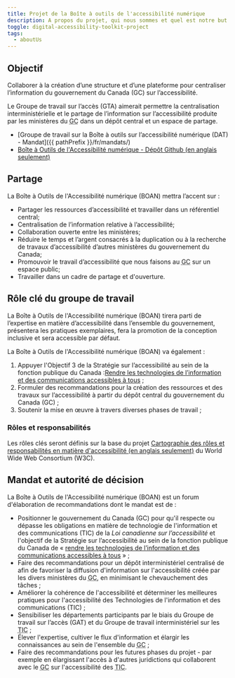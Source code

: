 ```yaml
---
title: Projet de la Boîte à outils de l'accessibilité numérique
description: A propos du projet, qui nous sommes et quel est notre but.
toggle: digital-accessibility-toolkit-project
tags:
  - aboutUs
---
```


## Objectif

Collaborer à la création d’une structure et d’une plateforme pour centraliser l’information du gouvernement du Canada (<abbr>GC</abbr>) sur l’accessibilité.

Le Groupe de travail sur l’accès (<abbr>GTA</abbr>) aimerait permettre la centralisation interministérielle et le partage de l’information sur l’accessibilité produite par les ministères du <abbr title="gouvernement du Canada">GC</abbr> dans un dépôt central et un espace de partage.

- [Groupe de travail sur la Boîte à outils sur l’accessibilité numérique (<abbr>DAT</abbr>) - Mandat]({{ pathPrefix }}/fr/mandats/)
- <a href="https://github.com/gc-da11yn/gc-da11yn.github.io">Boîte à Outils de l'Accessibilité numérique - Dépôt Github <span lang="fr">(en anglais seulement)</span></a>

## Partage

La Boîte à Outils de l'Accessibilité numérique (<abbr>BOAN</abbr>) mettra l’accent sur :

- Partager les ressources d’accessibilité et travailler dans un référentiel central;
- Centralisation de l’information relative à l’accessibilité;
- Collaboration ouverte entre les ministères;
- Réduire le temps et l’argent consacrés à la duplication ou à la recherche de travaux d’accessibilité d’autres ministères du gouvernement du Canada;
- Promouvoir le travail d’accessibilité que nous faisons au <abbr title="gouvernement du Canada">GC</abbr> sur un espace public;
- Travailler dans un cadre de partage et d'ouverture.

## Rôle clé du groupe de travail

La Boîte à Outils de l'Accessibilité numérique (<abbr>BOAN</abbr>) tirera parti de l’expertise en matière d’accessibilité dans l’ensemble du gouvernement, présentera les pratiques exemplaires, fera la promotion de la conception inclusive et sera accessible par défaut.

La Boîte à Outils de l'Accessibilité numérique (<abbr>BOAN</abbr>) va également :

1. Appuyer l'Objectif 3 de la Stratégie sur l’accessibilité au sein de la fonction publique du Canada :[Rendre les technologies de l’information et des communications accessibles à tous](https://www.canada.ca/fr/gouvernement/fonctionpublique/mieux-etre-inclusion-diversite-fonction-publique/diversite-equite-matiere-emploi/accessibilite-fonction-publique/strategie-accessibilite-fonction-publique-tdm/strategie-accessibilite-fonction-publique-technologie.html) ;
2. Formuler des recommandations pour la création des ressources et des travaux sur l’accessibilité à partir du dépôt central du gouvernement du Canada (<abbr>GC</abbr>) ;
3. Soutenir la mise en œuvre à travers diverses phases de travail ;

### Rôles et responsabilités

Les rôles clés seront définis sur la base du projet <a href="https://www.w3.org/WAI/EO/wiki/ARRM_Project_-_Accessibility_Roles_and_Responsibilities_Mapping">Cartographie des rôles et responsabilités en matière d'accessibilité <span lang="fr">(en anglais seulement)</span></a> du <span lang="en">World Wide Web Consortium (<abbr>W3C</abbr>)</span>.

## Mandat et autorité de décision

La Boîte à Outils de l'Accessibilité numérique (<abbr>BOAN</abbr>) est un forum d'élaboration de recommandations dont le mandat est de :

- Positionner le gouvernement du Canada (<abbr>GC</abbr>) pour qu'il respecte ou dépasse les obligations en matière de technologie de l'information et des communications (<abbr>TIC</abbr>) de la _Loi canadienne sur l’accessibilité_ et l'objectif de la Stratégie sur l’accessibilité au sein de la fonction publique du Canada de «&nbsp;[rendre les technologies de l’information et des communications accessibles à tous](https://www.canada.ca/fr/gouvernement/fonctionpublique/mieux-etre-inclusion-diversite-fonction-publique/diversite-equite-matiere-emploi/accessibilite-fonction-publique/strategie-accessibilite-fonction-publique-tdm/strategie-accessibilite-fonction-publique-technologie.html)&nbsp;» ;
- Faire des recommandations pour un dépôt interministériel centralisé de afin de favoriser la diffusion d'information sur l'accessibilité créée par les divers ministères du <abbr title="gouvernement du Canada">GC</abbr>, en minimisant le chevauchement des tâches ;
- Améliorer la cohérence de l'accessibilité et déterminer les meilleures pratiques pour l'accessibilité des Technologies de l'information et des communications (<abbr>TIC</abbr>) ;
- Sensibiliser les départements participants par le biais du Groupe de travail sur l’accès (GAT) et du Groupe de travail interministériel sur les <abbr title="technologies de l'information et des communication">TIC</abbr> ;
- Élever l'expertise, cultiver le flux d'information et élargir les connaissances au sein de l'ensemble du <abbr title="gouvernement du Canada">GC</abbr> ;
- Faire des recommandations pour les futures phases du projet - par exemple en élargissant l'accès à d'autres juridictions qui collaborent avec le <abbr title="gouvernement du Canada">GC</abbr> sur l'accessibilité des <abbr title="technologies de l'information et des communication">TIC</abbr>.
